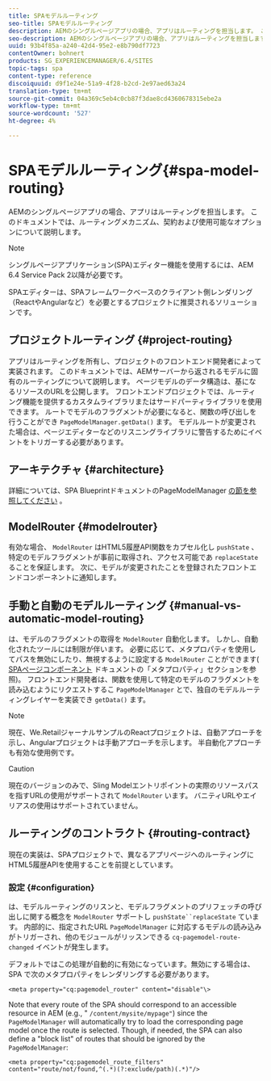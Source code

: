 ```yaml
---
title: SPAモデルルーティング
seo-title: SPAモデルルーティング
description: AEMのシングルページアプリの場合、アプリはルーティングを担当します。 このドキュメントでは、ルーティングメカニズム、契約および使用可能なオプションについて説明します。
seo-description: AEMのシングルページアプリの場合、アプリはルーティングを担当します。 このドキュメントでは、ルーティングメカニズム、契約および使用可能なオプションについて説明します。
uuid: 93b4f85a-a240-42d4-95e2-e8b790df7723
contentOwner: bohnert
products: SG_EXPERIENCEMANAGER/6.4/SITES
topic-tags: spa
content-type: reference
discoiquuid: d9f1e24e-51a9-4f28-b2cd-2e97aed63a24
translation-type: tm+mt
source-git-commit: 04a369c5eb4c0cb87f3dae8cd4360678315ebe2a
workflow-type: tm+mt
source-wordcount: '527'
ht-degree: 4%

---
```



# SPAモデルルーティング{#spa-model-routing}

AEMのシングルページアプリの場合、アプリはルーティングを担当します。 このドキュメントでは、ルーティングメカニズム、契約および使用可能なオプションについて説明します。

>[!NOTE]
>
>シングルページアプリケーション(SPA)エディター機能を使用するには、AEM 6.4 Service Pack 2以降が必要です。
>
>SPAエディターは、SPAフレームワークベースのクライアント側レンダリング（ReactやAngularなど）を必要とするプロジェクトに推奨されるソリューションです。

## プロジェクトルーティング {#project-routing}

アプリはルーティングを所有し、プロジェクトのフロントエンド開発者によって実装されます。 このドキュメントでは、AEMサーバーから返されるモデルに固有のルーティングについて説明します。 ページモデルのデータ構造は、基になるリソースのURLを公開します。 フロントエンドプロジェクトでは、ルーティング機能を提供するカスタムライブラリまたはサードパーティライブラリを使用できます。 ルートでモデルのフラグメントが必要になると、関数の呼び出しを行うことができ `PageModelManager.getData()` ます。 モデルルートが変更された場合は、ページエディターなどのリスニングライブラリに警告するためにイベントをトリガーする必要があります。

## アーキテクチャ {#architecture}

詳細については、SPA BlueprintドキュメントのPageModelManager [の節を参照してください](/help/sites-developing/spa-blueprint.md#pagemodelmanager) 。

## ModelRouter {#modelrouter}

有効な場合、 `ModelRouter` はHTML5履歴API関数をカプセル化し `pushState` 、特定のモデルフラグメントが事前に取得され、アクセス可能であ `replaceState` ることを保証します。 次に、モデルが変更されたことを登録されたフロントエンドコンポーネントに通知します。

## 手動と自動のモデルルーティング {#manual-vs-automatic-model-routing}

は、モデルのフラグメントの取得を `ModelRouter` 自動化します。 しかし、自動化されたツールには制限が伴います。 必要に応じて、メタプロパティを使用してパスを無効にしたり、無視するように設定する `ModelRouter` ことができます( [SPAページコンポーネント](/help/sites-developing/spa-page-component.md) ドキュメントの「メタプロパティ」セクションを参照)。 フロントエンド開発者は、関数を使用して特定のモデルのフラグメントを読み込むようにリクエストするこ `PageModelManager` とで、独自のモデルルーティングレイヤーを実装でき `getData()` ます。

>[!NOTE]
>
>現在、We.RetailジャーナルサンプルのReactプロジェクトは、自動アプローチを示し、Angularプロジェクトは手動アプローチを示します。 半自動化アプローチも有効な使用例です。

>[!CAUTION]
>
>現在のバージョンのみで、Sling Modelエントリポイントの実際のリソースパスを指すURLの使用がサポートされて `ModelRouter` います。 バニティURLやエイリアスの使用はサポートされていません。

## ルーティングのコントラクト {#routing-contract}

現在の実装は、SPAプロジェクトで、異なるアプリページへのルーティングにHTML5履歴APIを使用することを前提としています。

### 設定 {#configuration}

は、モデルルーティングのリスンと、モデルフラグメントのプリフェッチの呼び出しに関する概念を `ModelRouter` サポートし `pushState``replaceState` ています。 内部的に、指定されたURL `PageModelManager` に対応するモデルの読み込みがトリガーされ、他のモジュールがリッスンできる `cq-pagemodel-route-changed` イベントが発生します。

デフォルトではこの処理が自動的に有効になっています。無効にする場合は、SPA で次のメタプロパティをレンダリングする必要があります。

```
<meta property="cq:pagemodel_router" content="disable"\>
```

Note that every route of the SPA should correspond to an accessible resource in AEM (e.g., &quot; `/content/mysite/mypage"`) since the `PageModelManager` will automatically try to load the corresponding page model once the route is selected. Though, if needed, the SPA can also define a &quot;block list&quot; of routes that should be ignored by the `PageModelManager`:

```
<meta property="cq:pagemodel_route_filters" content="route/not/found,^(.*)(?:exclude/path)(.*)"/>
```
